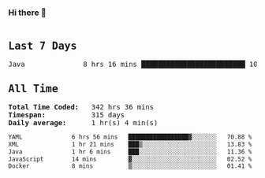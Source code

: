 ### Hi there 👋

<!--WakaTime-Start-->
<pre><h2>Last 7 Days</h2>Java              8 hrs 16 mins █████████████████████████ 100.00 %</br><h2>All Time</h2><strong>Total Time Coded:   </strong>342 hrs 36 mins</br><strong>Timespan:           </strong>315 days</br><strong>Daily average:      </strong>1 hr(s) 4 min(s)</pre>
<!--WakaTime-End-->

<!--START_SECTION:waka-->

```txt
YAML              6 hrs 56 mins   █████████████████▓░░░░░░░   70.88 %
XML               1 hr 21 mins    ███▒░░░░░░░░░░░░░░░░░░░░░   13.83 %
Java              1 hr 6 mins     ███░░░░░░░░░░░░░░░░░░░░░░   11.36 %
JavaScript        14 mins         ▓░░░░░░░░░░░░░░░░░░░░░░░░   02.52 %
Docker            8 mins          ▒░░░░░░░░░░░░░░░░░░░░░░░░   01.41 %
```

<!--END_SECTION:waka-->

 <!-- waka-box start -->
 <!-- waka-box end -->
